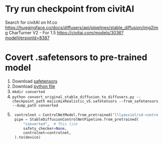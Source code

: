 # Try run checkpoint from civitAI
Search for civitAI on hf.co
https://huggingface.co/docs/diffusers/api/pipelines/stable_diffusion/img2img
CharTurner V2 - For 1.5
https://civitai.com/models/3036?modelVersionId=8387

# Covert .safetensors to pre-trained model
1. Download [safetensors](https://civitai.com/models/43331/majicmix-realistic)
1. Download [python file](https://github.com/huggingface/diffusers/blob/main/scripts/convert_original_stable_diffusion_to_diffusers.py)
2. `mkdir converted`
3. `python convert_original_stable_diffusion_to_diffusers.py --checkpoint_path majicmixRealistic_v5.safetensors --from_safetensors --dump_path converted`
4. ```python
    controlnet = ControlNetModel.from_pretrained("lllyasviel/sd-controlnet-canny").to(device)
    pipe = StableDiffusionControlNetPipeline.from_pretrained(
        "converted",  # This line
        safety_checker=None,
        controlnet=controlnet,
    ).to(device)
```
